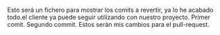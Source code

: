 Esto será un fichero para mostrar los comits a revertir, ya lo he acabado todo.el cliente ya puede seguir utilizando con nuestro proyecto. Primer comit. Segundo commit. Estos serán mis cambios para el pull-request.
